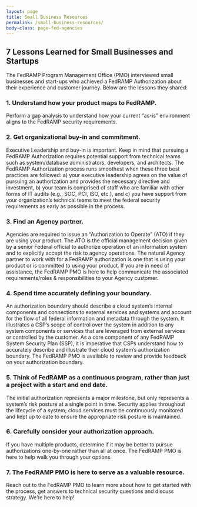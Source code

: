 ```yaml
---
layout: page
title: Small Business Resources
permalink: /small-business-resources/
body-class: page-fed-agencies
---
```

<h2>7 Lessons Learned for Small Businesses and Startups</h2>
<p>
The FedRAMP Program Management Office (PMO) interviewed small businesses and start-ups who achieved a FedRAMP Authorization about their experience and customer journey. Below are the lessons they shared:
</p>

<h3>1. Understand how your product maps to FedRAMP. </h3>
<p>
Perform a gap analysis to understand how your current “as-is” environment aligns to the FedRAMP security requirements. 
</p>
  
  <h3>2. Get organizational buy-in and commitment.</h3>
<p>
Executive Leadership and buy-in is important. Keep in mind that pursuing a FedRAMP Authorization requires potential support from technical teams such as system/database administrators, developers, and architects. The FedRAMP Authorization process runs smoothest when these three best practices are followed: a) your executive leadership agrees on the value of pursuing an authorization and provides the necessary directive and investment, b) your team is comprised of staff who are familiar with other forms of IT audits (e.g., SOC, PCI, ISO, etc.), and c) you have support from your organization’s technical teams to meet the federal security requirements as early as possible in the process.
</p>

<h3>3. Find an Agency partner.</h3>
<p>
Agencies are required to issue an “Authorization to Operate” (ATO) if they are using your product. The ATO is the official management decision given by a senior Federal official to authorize operation of an information system and to explicitly accept the risk to agency operations. The natural Agency partner to work with for a FedRAMP authorization is one that is using your product or is committed to using your product.  If you are in need of assistance, the FedRAMP PMO is here to help communicate  the associated requirements/roles & responsibilities to your Agency customer.
</p>
    
<h3>4. Spend time accurately defining your boundary.</h3>
<p>
An authorization boundary should describe a cloud system’s internal components and connections to external services and systems and account for the flow of all federal information and metadata through the system. It illustrates a CSP’s scope of control over the system in addition to any system components or services that are leveraged from external services or controlled by the customer. As a core component of any FedRAMP System Security Plan (SSP), it is imperative that CSPs understand how to accurately describe and illustrate their cloud system’s authorization boundary. The FedRAMP PMO is available to review and provide feedback on your authorization boundary. </p>
  
  <h3>5. Think of FedRAMP as a continuous program, rather than just a project with a start and end date. </h3>
<p>
The initial authorization represents a major milestone, but only represents a system’s risk posture at a single point in time. Security applies throughout the lifecycle of a system; cloud services must be continuously monitored and kept up to date to ensure the appropriate risk posture is maintained.
</p>
  
<h3>6. Carefully consider your authorization approach.</h3>
<p>If you have multiple products, determine if it may be better to pursue authorizations one-by-one rather than all at once. The FedRAMP PMO is here to help walk you through your options.</p>
  
<h3>7. The FedRAMP PMO is here to serve as a valuable resource.</h3>
<p>
Reach out to the FedRAMP PMO to learn more about how to get started with the process, get answers to technical security questions and discuss strategy. We’re here to help! </p>
</p>
